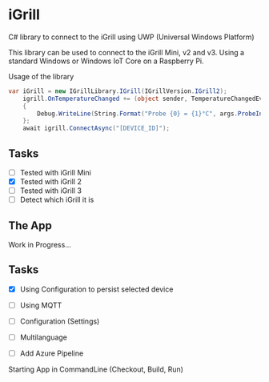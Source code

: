 # iGrill
C# library to connect to the iGrill using UWP (Universal Windows Platform)

This library can be used to connect to the iGrill Mini, v2 and v3. 
Using a standard Windows or Windows IoT Core on a Raspberry Pi.

Usage of the library
``` C# 
var iGrill = new IGrillLibrary.IGrill(IGrillVersion.IGrill2);
    igrill.OnTemperatureChanged += (object sender, TemperatureChangedEventArg args) =>
    {
        Debug.WriteLine(String.Format("Probe {0} = {1}°C", args.ProbeIndex, args.Temperature));
    };
    await igrill.ConnectAsync("[DEVICE_ID]");
```

## Tasks
- [ ] Tested with iGrill Mini
- [x] Tested with iGrill 2
- [ ] Tested with iGrill 3
- [ ] Detect which iGrill it is

## The App

Work in Progress...

## Tasks
- [x] Using Configuration to persist selected device
- [ ] Using MQTT
- [ ] Configuration (Settings)
- [ ] Multilanguage
- [ ] Add Azure Pipeline



Starting App in CommandLine (Checkout, Build, Run)

